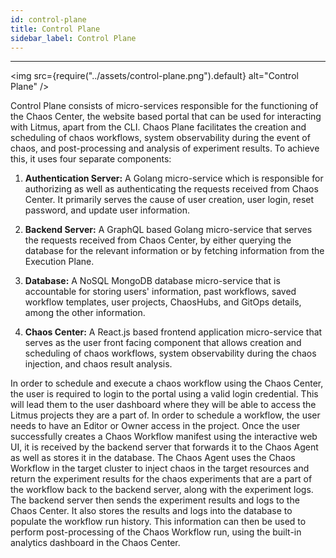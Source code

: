 ```yaml
---
id: control-plane
title: Control Plane
sidebar_label: Control Plane
---
```


---

<img src={require("../assets/control-plane.png").default} alt="Control Plane" />

Control Plane consists of micro-services responsible for the functioning of the Chaos Center, the website based portal that can be used for interacting with Litmus, apart from the CLI. Chaos Plane facilitates the creation and scheduling of chaos workflows, system observability during the event of chaos, and post-processing and analysis of experiment results. To achieve this, it uses four separate components:

1. **Authentication Server:** A Golang micro-service which is responsible for authorizing as well as authenticating the requests received from Chaos Center. It primarily serves the cause of user creation, user login, reset password, and update user information.

2. **Backend Server:** A GraphQL based Golang micro-service that serves the requests received from Chaos Center, by either querying the database for the relevant information or by fetching information from the Execution Plane.

3. **Database:** A NoSQL MongoDB database micro-service that is accountable for storing users' information, past workflows, saved workflow templates, user projects, ChaosHubs, and GitOps details, among the other information.

4. **Chaos Center:** A React.js based frontend application micro-service that serves as the user front facing component that allows creation and scheduling of chaos workflows, system observability during the chaos injection, and chaos result analysis. 

In order to schedule and execute a chaos workflow using the Chaos Center, the user is required to login to the portal using a valid login credential. This will lead them to the user dashboard where they will be able to access the Litmus projects they are a part of. In order to schedule a workflow, the user needs to have an Editor or Owner access in the project. Once the user successfully creates a Chaos Workflow manifest using the interactive web UI, it is received by the backend server that forwards it to the Chaos Agent as well as stores it in the database. The Chaos Agent uses the Chaos Workflow in the target cluster to inject chaos in the target resources and return the experiment results for the chaos experiments that are a part of the workflow back to the backend server, along with the experiment logs. The backend server then sends the experiment results and logs to the Chaos Center. It also stores the results and logs into the database to populate the workflow run history. This information can then be used to perform post-processing of the Chaos Workflow run, using the built-in analytics dashboard in the Chaos Center.
